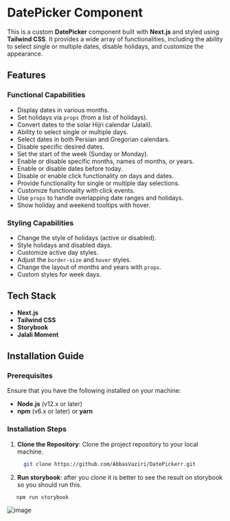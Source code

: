 # DatePicker Component

This is a custom **DatePicker** component built with **Next.js** and styled using **Tailwind CSS**. It provides a wide array of functionalities, including the ability to select single or multiple dates, disable holidays, and customize the appearance.

## Features

### Functional Capabilities
- Display dates in various months.
- Set holidays via `props` (from a list of holidays).
- Convert dates to the solar Hijri calendar (Jalali).
- Ability to select single or multiple days.
- Select dates in both Persian and Gregorian calendars.
- Disable specific desired dates.
- Set the start of the week (Sunday or Monday).
- Enable or disable specific months, names of months, or years.
- Enable or disable dates before today.
- Disable or enable click functionality on days and dates.
- Provide functionality for single or multiple day selections.
- Customize functionality with click events.
- Use `props` to handle overlapping date ranges and holidays.
- Show holiday and weekend tooltips with hover.

### Styling Capabilities
- Change the style of holidays (active or disabled).
- Style holidays and disabled days.
- Customize active day styles.
- Adjust the `border-size` and `hover` styles.
- Change the layout of months and years with `props`.
- Custom styles for week days.

## Tech Stack

- **Next.js**
- **Tailwind CSS**
- **Storybook**
- **Jalali Moment**


## Installation Guide

### Prerequisites

Ensure that you have the following installed on your machine:

- **Node.js** (v12.x or later)
- **npm** (v6.x or later) or **yarn**

### Installation Steps

1. **Clone the Repository**:
   Clone the project repository to your local machine.

   ```bash
     git clone https://github.com/AbbasVaziri/DatePickerr.git
2. **Run storybook**:
   after you clone it is better to see the result on storybook so you should run this.
  ```bash
     npm run storybook
```
![image](https://github.com/user-attachments/assets/f7ae75a8-cab0-4d78-8252-c9d81a690e9c)

